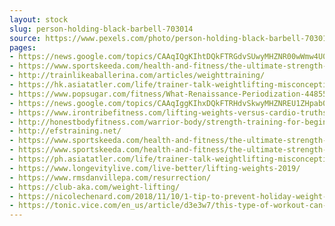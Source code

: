 ```yaml
---
layout: stock
slug: person-holding-black-barbell-703014
source: https://www.pexels.com/photo/person-holding-black-barbell-703014/
pages:
- https://news.google.com/topics/CAAqIQgKIhtDQkFTRGdvSUwyMHZNR00wWmw4U0FtVnVLQUFQAQ
- https://www.sportskeeda.com/health-and-fitness/the-ultimate-strength-training-program-for-weight-loss
- http://trainlikeaballerina.com/articles/weighttraining/
- https://hk.asiatatler.com/life/trainer-talk-weightlifting-misconceptions-for-women
- https://www.popsugar.com/fitness/What-Renaissance-Periodization-44855976
- https://news.google.com/topics/CAAqIggKIhxDQkFTRHdvSkwyMHZNREU1ZHpab0VnSmxiaWdBUAE/sections/CAQiMkNCQVNId29KTDIwdk1ERTVkelpvRWdKbGJpSU9DQVFhQ2dvSUwyMHZNR00wWmw4b0FBKiYIACoiCAoiHENCQVNEd29KTDIwdk1ERTVkelpvRWdKbGJpZ0FQAVAB
- https://www.irontribefitness.com/lifting-weights-versus-cardio-truths-revealed/
- http://honestbodyfitness.com/warrior-body/strength-training-for-beginners/
- http://efstraining.net/
- https://www.sportskeeda.com/health-and-fitness/the-ultimate-strength-training-program-for-weight-loss/3
- https://www.sportskeeda.com/health-and-fitness/the-ultimate-strength-training-program-for-weight-loss/2
- https://ph.asiatatler.com/life/trainer-talk-weightlifting-misconceptions-for-women
- https://www.longevitylive.com/live-better/lifting-weights-2019/
- https://www.rmsdanvillepa.com/resurrection/
- https://club-aka.com/weight-lifting/
- https://nicolechenard.com/2018/11/10/1-tip-to-prevent-holiday-weight-gain/
- https://tonic.vice.com/en_us/article/d3e3w7/this-type-of-workout-can-help-you-avoid-back-pain
---
```

